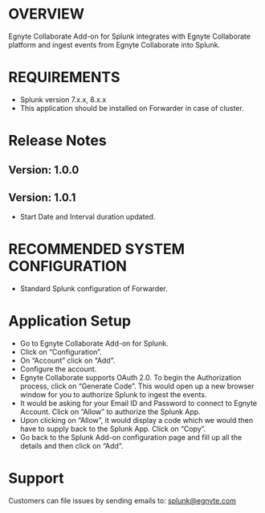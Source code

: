 # OVERVIEW

Egnyte Collaborate Add-on for Splunk integrates with Egnyte Collaborate platform and ingest events from Egnyte Collaborate into Splunk.

# REQUIREMENTS

- Splunk version 7.x.x, 8.x.x
- This application should be installed on Forwarder in case of cluster.

# Release Notes

## Version: 1.0.0

## Version: 1.0.1

- Start Date and Interval duration updated.

# RECOMMENDED SYSTEM CONFIGURATION

- Standard Splunk configuration of Forwarder.

# Application Setup

- Go to Egnyte Collaborate Add-on for Splunk.
- Click on “Configuration”.
- On “Account” click on “Add”.
- Configure the account.
- Egnyte Collaborate supports OAuth 2.0. To begin the Authorization process, click on “Generate Code”. This would open up a new browser window for you to authorize Splunk to ingest the events.
- It would be asking for your Email ID and Password to connect to Egnyte Account. Click on “Allow” to authorize the Splunk App.
- Upon clicking on “Allow”, it would display a code which we would then have to supply back to the Splunk App. Click on “Copy”.
- Go back to the Splunk Add-on configuration page and fill up all the details and then click on “Add”.

# Support

Customers can file issues by sending emails to: splunk@egnyte.com
